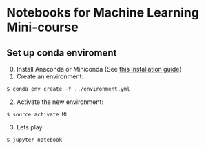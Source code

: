 # Notebooks for Machine Learning Mini-course

## Set up conda enviroment
0. Install Anaconda or Miniconda (See [this installation guide](https://conda.io/docs/user-guide/install/index.html))
1. Create an environment:
```
$ conda env create -f ../environment.yml
```
2. Activate the new environment:
```
$ source activate ML
```
3. Lets play
```
$ jupyter notebook 
```

